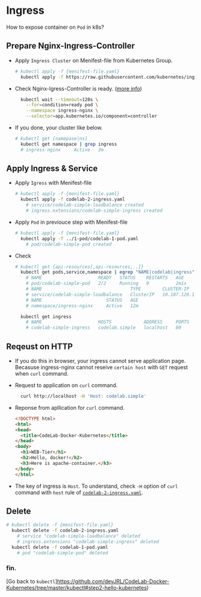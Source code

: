 # Ingress

How to expose container on `Pod` in k8s?

## Prepare Nginx-Ingress-Controller

- Apply `Ingress Cluster` on Menifest-file from Kubernetes Group.
  ```bash
  # kubectl apply -f {menifest-file.yaml}
    kubectl apply -f https://raw.githubusercontent.com/kubernetes/ingress-nginx/master/deploy/static/provider/cloud/deploy.yaml
  ```

- Check Nginx-Igress-Controller is ready. ([more info](https://kubernetes.github.io/ingress-nginx/deploy/#installation-guide))
  ```bash
    kubectl wait --timeout=120s \
      --for=condition=ready pod \
      --namespace ingress-nginx \
      --selector=app.kubernetes.io/component=controller
  ```

- If you done, your cluster like below.
  ```bash
  # kubectl get [namepase|ns]
    kubectl get namespace | grep ingress
    # ingress-nginx     Active   3m
  ```

## Apply Ingress & Service

- Apply `Igress` with Menifest-file
  ```bash
  # kubectl apply -f {menifest-file.yaml}
    kubectl apply -f codelab-2-ingress.yaml
      # service/codelab-simple-loadbalance created
      # ingress.extensions/codelab-simple-ingress created
  ```

- Apply `Pod` in previouce step with Menifest-file
  ```bash
  # kubectl apply -f {menifest-file.yaml}
    kubectl apply -f ../1-pod/codelab-1-pod.yaml
      # pod/codelab-simple-pod created
  ```

- Check
  ```bash
  # kubectl get {api-resources[,api-resources,..]}
    kubectl get pods,service,namespace | egrep "NAME|codelab|ingress"
      # NAME                     READY   STATUS    RESTARTS   AGE
      # pod/codelab-simple-pod   2/2     Running   0          2m1s
      # NAME                                 TYPE        CLUSTER-IP       # EXTERNAL-IP   PORT(S)   AGE
      # service/codelab-simple-loadbalance   ClusterIP   10.107.126.155   <none>        80/TCP    6m34s
      # NAME                        STATUS   AGE
      # namespace/ingress-nginx     Active   12m

    kubectl get ingress
      # NAME                     HOSTS            ADDRESS     PORTS   AGE
      # codelab-simple-ingress   codelab.simple   localhost   80      84s
  ```

## Reqeust on HTTP

- If you do this in browser, your ingress cannot serve application page. Becasuse ingress-nginx cannot reseive `certain host` with `GET` request when `curl` command.

- Request to application on `curl` command.
  ```bash
    curl http://localhost -H 'Host: codelab.simple'
  ```

- Reponse from apllication for `curl` command.
  ```html
  <!DOCTYPE html>
  <html>
  <head>
    <title>CodeLab-Docker-Kubernetes</title>
  </head>
  <body>
    <h1>WEB-Tier</h1>
    <h2>Hello, docker!</h2>
    <h3>Here is apache-container.</h3>
  </body>
  </html>
  ```

- The key of ingress is `Host`. To understand, check `-H` option of `curl` command with `host` rule of [`codelab-2-ingress.yaml`](https://github.com/devJRL/CodeLab-Docker-Kubernetes/blob/master/kubectl/2-ingress/codelab-2-ingress.yaml#L20).

## Delete

```bash
# kubectl delete -f {menifest-file.yaml}
  kubectl delete -f codelab-2-ingress.yaml
    # service "codelab-simple-loadbalance" deleted
    # ingress.extensions "codelab-simple-ingress" deleted
  kubectl delete -f codelab-1-pod.yaml
    # pod "codelab-simple-pod" deleted
```

### fin.

[Go back to `kubectl`]https://github.com/devJRL/CodeLab-Docker-Kubernetes/tree/master/kubectl#step2-hello-kubernetes)

